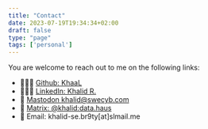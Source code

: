 ```yaml
---
title: "Contact"
date: 2023-07-19T19:34:34+02:00
draft: false
type: "page"
tags: ['personal']
---
```


You are welcome to reach out to me on the following links:

- 🧑🏽‍💻 [Github: KhaaL](https://github.com/KhaaL/)
- 🧑🏽‍💼 [LinkedIn: Khalid R.](https://www.linkedin.com/in/khalidra/)
- 🐘 [Mastodon khalid@swecyb.com](https://swecyb.com/@khalid/)
- 💬 [Matrix: @khalid:data.haus](https://matrix.to/#/%40khalle%3Amatrix.org)
- 📧 Email: khalid-se.br9ty[at]slmail.me


